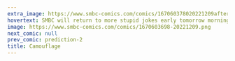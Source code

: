 ```yaml
---
extra_image: https://www.smbc-comics.com/comics/167060378020221209after.png
hovertext: SMBC will return to more stupid jokes early tomorrow morning.
image: https://www.smbc-comics.com/comics/1670603698-20221209.png
next_comic: null
prev_comic: prediction-2
title: Camouflage
---
```


